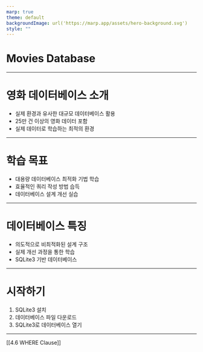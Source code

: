 ```yaml
---
marp: true
theme: default
backgroundImage: url('https://marp.app/assets/hero-background.svg')
style: ""
---
```


# Movies Database

---

# 영화 데이터베이스 소개

- 실제 환경과 유사한 대규모 데이터베이스 활용
- 25만 건 이상의 영화 데이터 포함
- 실제 데이터로 학습하는 최적의 환경

---

# 학습 목표

- 대용량 데이터베이스 최적화 기법 학습
- 효율적인 쿼리 작성 방법 습득
- 데이터베이스 설계 개선 실습

---

# 데이터베이스 특징

- 의도적으로 비최적화된 설계 구조
- 실제 개선 과정을 통한 학습
- SQLite3 기반 데이터베이스

---

# 시작하기

1. SQLite3 설치
2. 데이터베이스 파일 다운로드
3. SQLite3로 데이터베이스 열기

---

[[4.6 WHERE Clause]]
